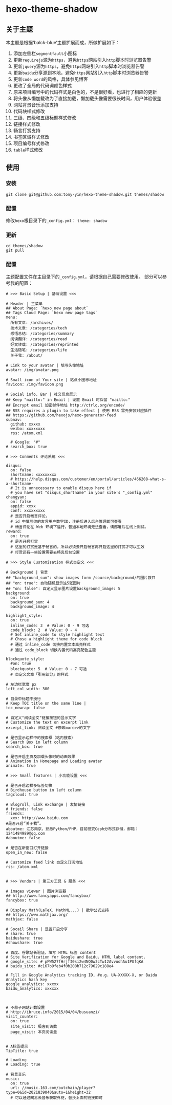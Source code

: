 # hexo-theme-shadow

## 关于主题

本主题是根据‘balck-blue‘主题扩展而成，所做扩展如下：

1. 添加左侧栏`segmentfault`小图标
2. 更新`requirejs`源为`https`，避免`https`网站引入`http`脚本时浏览器告警
3. 更新`jquery`源为`https`，避免`https`网站引入`http`脚本时浏览器告警
4. 更新`baidu`分享源到本地，避免`https`网站引入`http`脚本时浏览器告警
5. 更新`code word`的风格，具体参见博客
6. 更改了全局的代码词颜色样式
7. 原来项目编号中的代码样式是白色的，不是很好看，也进行了相应的更新
8. 将头像从懒加载改为了直接加载，懒加载头像需要很长时间，用户体验很差
9. 网站背景音乐添加支持
10. 代码块样式修改
11. 三级、四级和五级标题样式修改
12. 链接样式修改
13. 畅言打赏支持
14. 书签区域样式修改
15. 项目编号样式修改
16. `table`样式修改

## 使用

### 安装

```
git clone git@github.com:tony-yin/hexo-theme-shadow.git themes/shadow
```

### 配置

修改`hexo`根目录下的`_config.yml`： `theme: shadow`

### 更新

```
cd themes/shadow
git pull
```

### 配置

主题配置文件在主目录下的`_config.yml`，请根据自己需要修改使用。 部分可以参考我的配置：

```
# >>> Basic Setup | 基础设置 <<<

# Header | 主菜单
## About Page: `hexo new page about`
## Tags Cloud Page: `hexo new page tags`
menu:
  所有文章: /archives/
  技术文章: /categories/tech
  感悟总结: /categories/summary
  阅读翻译: /categories/read
  好文转载: /categories/reprinted
  生活随笔: /categories/life
  关于我: /about/

# Link to your avatar | 填写头像地址
avatar: /img/avatar.png

# Small icon of Your site | 站点小图标地址
favicon: /img/favicon.png

# Social info. Bar | 社交信息展示
## Keep "mailto:" in Email | 设置 Email 时保留 "mailto:"
## Encrypt email 加密邮件地址 http://ctrlq.org/encode/
## RSS requires a plugin to take effect | 使用 RSS 需先安装对应插件
## https://github.com/hexojs/hexo-generator-feed
subnav:
  github: xxxxx
  weibo: xxxxxxxx
  rss: /atom.xml

  # Google: "#"
# search_box: true

# >>> Conments 评论系统 <<<

disqus:
  on: false
  shortname: xxxxxxxxx
  # https://help.disqus.com/customer/en/portal/articles/466208-what-s-a-shortname-
  # It is unnecessary to enable disqus here if
  # you have set "disqus_shortname" in your site's "_config.yml"
changyan:
  on: false
  appid: xxxx
  conf: xxxxxxxxx
  # 是否开启畅言评论，
  # id 中填写你的友言用户数字ID，注册后进入后台管理即可查看
  # 畅言评论在 Web 环境下运行，普通本地环境无法查看，请部署后在线上测试。
reward:
  on: true
  # 是否开启打赏
  # 这里的打赏是基于畅言的，所以必须要开启畅言再开启这里的打赏才可以生效
  # 打赏还有一些设置需要去畅言后台设置
  
# >>> Style Customisation 样式自定义 <<<

# Background | 背景
## "background_sum": show images form /source/background/的图片数目
## "on: true": 自动随机显示这5张图片
## "on: false": 自定义显示图片设置background_image: 5
background:
  on: true
  background_sum: 4
  background_image: 4

highlight_style:
  on: true
  inline_code: 3  # Value: 0 - 9 可选
  code_block: 2  # Value: 0 - 4
  # Set inline_code to style highlight text
  # Chose a highlight theme for code block
  # 通过 inline_code 切换内置文本高亮样式
  # 通过 code_block 切换内置代码高亮配色主题

blockquote_style:
  #on: true
  blockquote: 5  # Value: 0 - 7 可选
  # 自定义文章「引用部分」的样式

# 左边栏宽度 px
left_col_width: 300

# 目录中标题不换行
# Keep TOC title on the same line |
toc_nowrap: false

# 自定义"阅读全文"链接按钮的显示文字
# Customize the text on excerpt link
excerpt_link: 阅读全文 #修改more>>的文字

# 是否显示边栏中的搜索框（站内搜索）
# Search Box in left column
search_box: true

# 是否开启主页及加载头像时的动画效果
# Animation in Homepage and Loading avatar
animate: true

# >>> Small features | 小功能设置 <<<

# 是否开启边栏多标签切换
# Birdhouse button in left column
tagcloud: true

# Blogroll, Link exchange | 友情链接
# friends: false
friends:
  xxx: http://www.baidu.com
#是否开启“关于我”。
aboutme: 江苏南京，熟悉Python/PHP，目前研究Ceph分布式存储，邮箱：1241484989@qq.com
#aboutme: false

# 是否在新窗口打开链接
open_in_new: false

# Customize feed link 自定义订阅地址
rss: /atom.xml


# >>> Vendors | 第三方工具 & 服务 <<<

# images viewer | 图片浏览器
## http://www.fancyapps.com/fancybox/
fancybox: true

# Display Math(LaTeX, MathML...) | 数学公式支持
## https://www.mathjax.org/
mathjax: false

# Socail Share | 是否开启分享
# share: true
baidushare: true
#showshare: true

# 百度、谷歌站长验证。填写 HTML 标签 content
# Site Verification for Google and Baidu. HTML label content.
# google_site: # pFW527fHrjfI0si2w4NQ0w3cTw12AvvuohAu1PUfqKA
# baidu_site: #c167b9feb4f0b208b712c79629c188e4

# Fill in Google Analytics tracking ID, #e.g. UA-XXXXX-X, or Baidu Analytics hash key
google_analytics: xxxxx
baidu_analytics: xxxxxx



# 不蒜子网站计数设置
# http://ibruce.info/2015/04/04/busuanzi/
visit_counter:
  on: true
  site_visit: 极客到访数
  page_visit: 本页阅读量


# A标签提示
TipTitle: true

# Loading
# Loading: true

# 背景音乐 
music:
  on: true
  url: //music.163.com/outchain/player?type=0&id=2021839040&auto=1&height=32
  # 可以通过网易云音乐获取外链，替换上面的链接即可

```

[1]: https://github.com/maochunguang/black-blue
